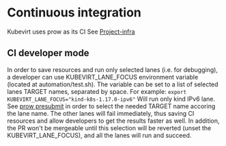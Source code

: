 # Continuous integration

Kubevirt uses prow as its CI
See [Project-infra](https://github.com/kubevirt/project-infra)

## CI developer mode

In order to save resources and run only selected lanes (i.e. for debugging),
a developer can use KUBEVIRT_LANE_FOCUS environment variable (located at automation/test.sh).
The variable can be set to a list of selected lanes TARGET names, separated by space.
For example:
`export KUBEVIRT_LANE_FOCUS="kind-k8s-1.17.0-ipv6"`
Will run only kind IPv6 lane.
See [prow presubmit](https://github.com/kubevirt/project-infra/blob/master/github/ci/prow/files/jobs/kubevirt/kubevirt/kubevirt-presubmits.yaml)
in order to select the needed TARGET name accoring the lane name.
The other lanes will fail immediately, thus saving CI resources and allow developers to get the results faster as well.
In addition, the PR won't be mergeable until this selection will be reverted (unset the KUBEVIRT_LANE_FOCUS),
and all the lanes will run and succeed.

